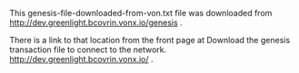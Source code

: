 This genesis-file-downloaded-from-von.txt file was downloaded from http://dev.greenlight.bcovrin.vonx.io/genesis .

There is a link to that location from the front page at Download the genesis transaction file to connect to the network.
http://dev.greenlight.bcovrin.vonx.io/ .
